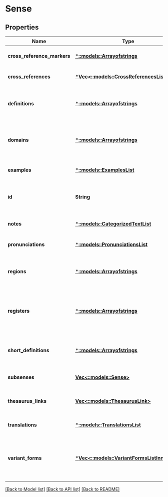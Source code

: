 # Sense

## Properties
Name | Type | Description | Notes
------------ | ------------- | ------------- | -------------
**cross_reference_markers** | [***::models::Arrayofstrings**](arrayofstrings.md) | A grouping of crossreference notes. | [optional] [default to null]
**cross_references** | [***Vec<::models::CrossReferencesListInner>**](CrossReferencesList.md) |  | [optional] [default to null]
**definitions** | [***::models::Arrayofstrings**](arrayofstrings.md) | A list of statements of the exact meaning of a word | [optional] [default to null]
**domains** | [***::models::Arrayofstrings**](arrayofstrings.md) | A subject, discipline, or branch of knowledge particular to the Sense | [optional] [default to null]
**examples** | [***::models::ExamplesList**](ExamplesList.md) |  | [optional] [default to null]
**id** | **String** | The id of the sense that is required for the delete procedure | [optional] [default to null]
**notes** | [***::models::CategorizedTextList**](CategorizedTextList.md) |  | [optional] [default to null]
**pronunciations** | [***::models::PronunciationsList**](PronunciationsList.md) |  | [optional] [default to null]
**regions** | [***::models::Arrayofstrings**](arrayofstrings.md) | A particular area in which the Sense occurs, e.g. &#39;Great Britain&#39; | [optional] [default to null]
**registers** | [***::models::Arrayofstrings**](arrayofstrings.md) | A level of language usage, typically with respect to formality. e.g. &#39;offensive&#39;, &#39;informal&#39; | [optional] [default to null]
**short_definitions** | [***::models::Arrayofstrings**](arrayofstrings.md) | A list of short statements of the exact meaning of a word | [optional] [default to null]
**subsenses** | [**Vec<::models::Sense>**](Sense.md) | Ordered list of subsenses of a sense | [optional] [default to null]
**thesaurus_links** | [**Vec<::models::ThesaurusLink>**](thesaurusLink.md) | Ordered list of links to the Thesaurus Dictionary | [optional] [default to null]
**translations** | [***::models::TranslationsList**](TranslationsList.md) |  | [optional] [default to null]
**variant_forms** | [***Vec<::models::VariantFormsListInner>**](VariantFormsList.md) | Various words that are used interchangeably depending on the context, e.g &#39;duck&#39; and &#39;duck boat&#39; | [optional] [default to null]

[[Back to Model list]](../README.md#documentation-for-models) [[Back to API list]](../README.md#documentation-for-api-endpoints) [[Back to README]](../README.md)


